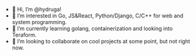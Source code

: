 - 👋 Hi, I’m @hydruga!
- 👀 I’m interested in Go, JS&React, Python/Django, C/C++ for web and system programming.
- 🌱 I’m currently learning golang, containerization and looking into Teraform.  
- 💞️ I’m looking to collaborate on cool projects at some point, but not right now.
<!---
hydruga/hydruga is a ✨ special ✨ repository because its `README.md` (this file) appears on your GitHub profile.
You can click the Preview link to take a look at your changes.
--->
